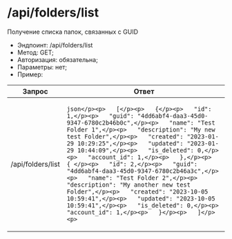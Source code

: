 # /api/folders/list

Получение списка папок, связанных с GUID

* Эндпоинт: /api/folders/list &#x20;
* Метод: GET;
* Авторизация: обязательна;
* Параметры: нет;
* Пример:

| Запрос             | Ответ                                                                                                                                                                                                                                                                                                                                                                                                                                                                                                                                                                                                                                                                                                             |
| ------------------ | ----------------------------------------------------------------------------------------------------------------------------------------------------------------------------------------------------------------------------------------------------------------------------------------------------------------------------------------------------------------------------------------------------------------------------------------------------------------------------------------------------------------------------------------------------------------------------------------------------------------------------------------------------------------------------------------------------------------- |
| /api/folders/list  | <p>```json</p><p>   [</p><p>   {</p><p>   "id": 1,</p><p>   "guid": "4dd6abf4-daa3-45d0-9347-6780c2b46b0c",</p><p>   "name": "Test Folder 1",</p><p>   "description": "My new test Folder",</p><p>   "created": "2023-01-29 10:29:25",</p><p>   "updated": "2023-01-29 10:44:09",</p><p>   "is_deleted": 0,</p><p>   "account_id": 1,</p><p>   },</p><p>   { </p><p>   "id": 2,</p><p>   "guid": "4dd6abf4-daa3-45d0-9347-6780c2b46a3c",</p><p>   "name": "Test Folder 2",</p><p>   "description": "My another new test Folder",</p><p>   "created": "2023-10-05 10:59:41",</p><p>   "updated": "2023-10-05 10:59:41",</p><p>   "is_deleted": 0,</p><p>   "account_id": 1,</p><p>   }</p><p>   ]</p><p>   ```</p> |

